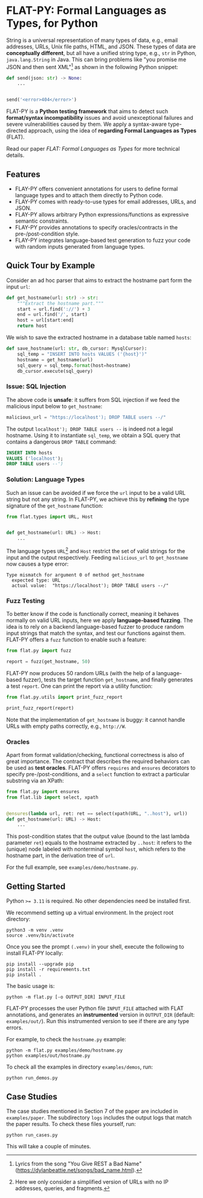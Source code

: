 # FLAT-PY: Formal Languages as Types, for Python

String is a universal representation of many types of data,
e.g., email addresses, URLs, Unix file paths, HTML, and JSON.
These types of data are **conceptually different**, but all have a unified string type,
e.g., `str` in Python, `java.lang.String` in Java.
This can bring problems like "you promise me JSON and then sent XML"[^1] as shown in the following Python snippet:

```python
def send(json: str) -> None:
    ...


send('<error>404</error>')
```

FLAT-PY is a **Python testing framework** that aims to detect such **format/syntax incompatibility** issues and
avoid unexceptional failures and severe vulnerabilities caused by them.
We apply a syntax-aware type-directed approach, using the idea of **regarding Formal Languages as Types** (FLAT).

Read our paper *FLAT: Formal Languages as Types* for more technical details.

## Features

+ FLAY-PY offers convenient annotations for users to define formal language types and
  to attach them directly to Python code.
+ FLAY-PY comes with ready-to-use types for email addresses, URLs, and JSON.
+ FLAY-PY allows arbitrary Python expressions/functions as expressive semantic constraints.
+ FLAY-PY provides annotations to specify oracles/contracts in the pre-/post-condition style.
+ FLAY-PY integrates language-based test generation to fuzz your code with random inputs generated from language types.

## Quick Tour by Example

Consider an ad hoc parser that aims to extract the hostname part form the input `url`:

```python
def get_hostname(url: str) -> str:
    """Extract the hostname part."""
    start = url.find('://') + 3
    end = url.find('/', start)
    host = url[start:end]
    return host
```

We wish to save the extracted hostname in a database table named `hosts`:

```python
def save_hostname(url: str, db_cursor: MysqlCursor):
    sql_temp = "INSERT INTO hosts VALUES ('{host}')"
    hostname = get_hostname(url)
    sql_query = sql_temp.format(host=hostname)
    db_cursor.execute(sql_query)
```

### Issue: SQL Injection

The above code is **unsafe**: it suffers from SQL injection if we feed the malicious input below to `get_hostname`:

```python
malicious_url = "https://localhost'); DROP TABLE users --/"
```

The output `localhost'); DROP TABLE users --` is indeed not a legal hostname.
Using it to instantiate `sql_temp`, we obtain a SQL query that contains a dangerous `DROP TABLE` command:

```sql
INSERT INTO hosts
VALUES ('localhost');
DROP TABLE users --')
```

### Solution: Language Types

Such an issue can be avoided if we force the `url` input to be a valid URL string but not any string.
In FLAT-PY, we achieve this by **refining** the type signature of the `get_hostname` function:

```python
from flat.types import URL, Host


def get_hostname(url: URL) -> Host:
    ...
```

The language types `URL`[^2] and `Host` restrict the set of valid strings for the input and the output respectively.
Feeding `malicious_url` to `get_hostname` now causes a type error:

```text
Type mismatch for argument 0 of method get_hostname
  expected type: URL
  actual value:  "https://localhost'); DROP TABLE users --/"
```

### Fuzz Testing

To better know if the code is functionally correct, meaning it behaves normally on valid URL inputs,
here we apply **language-based fuzzing**.
The idea is to rely on a backend language-based fuzzer to produce random input strings that match the syntax,
and test our functions against them.
FLAT-PY offers a `fuzz` function to enable such a feature:

```python
from flat.py import fuzz

report = fuzz(get_hostname, 50)
```

FLAT-PY now produces 50 random URLs (with the help of a language-based fuzzer),
tests the target function `get_hostname`, and finally generates a test `report`.
One can print the report via a utility function:

```python
from flat.py.utils import print_fuzz_report

print_fuzz_report(report)
```

Note that the implementation of `get_hostname` is buggy:
it cannot handle URLs with empty paths correctly, e.g., `http://W`.

### Oracles

Apart from format validation/checking, functional correctness is also of great importance.
The contract that describes the required behaviors can be used as **test oracles**.
FLAT-PY offers `requires` and `ensures` decorators to specify pre-/post-conditions,
and a `select` function to extract a particular substring via an XPath:

```python
from flat.py import ensures
from flat.lib import select, xpath


@ensures(lambda url, ret: ret == select(xpath(URL, "..host"), url))
def get_hostname(url: URL) -> Host:
    ...
```

This post-condition states that the output value (bound to the last lambda parameter `ret`) equals to
the hostname extracted by `..host`: it refers to the (unique) node labeled with nonterminal symbol `host`,
which refers to the hostname part, in the derivation tree of `url`.

For the full example, see `examples/demo/hostname.py`.

## Getting Started

Python `>= 3.11` is required. No other dependencies need be installed first.

We recommend setting up a virtual environment. In the project root directory:

```shell
python3 -m venv .venv
source .venv/bin/activate
```

Once you see the prompt `(.venv)` in your shell, execute the following to install FLAT-PY locally:

```shell
pip install --upgrade pip
pip install -r requirements.txt
pip install .
```

The basic usage is:

```shell
python -m flat.py [-o OUTPUT_DIR] INPUT_FILE
```

FLAT-PY processes the user Python file `INPUT_FILE` attached with FLAT annotations,
and generates an **instrumented** version in `OUTPUT_DIR` (default: `examples/out/`).
Run this instrumented version to see if there are any type errors.

For example, to check the `hostname.py` example:

```shell
python -m flat.py examples/demo/hostname.py
python examples/out/hostname.py
```

To check all the examples in directory `examples/demos`, run:

```shell
python run_demos.py
```

## Case Studies

The case studies mentioned in Section 7 of the paper are included in `examples/paper`.
The subdirectory `logs` includes the output logs that match the paper results.
To check these files yourself, run:

```shell
python run_cases.py
```

This will take a couple of minutes.

[^1]: Lyrics from the song "You Give REST a Bad Name" (https://dylanbeattie.net/songs/bad_name.html).
[^2]: Here we only consider a simplified version of URLs with no IP addresses, queries, and fragments.